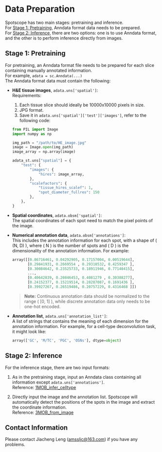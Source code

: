 # Data Preparation

Spotscope has two main stages: pretraining and inference.  
For [Stage 1: Pretraining](#stage-1-pretraining), Anndata format data needs to be prepared.  
For [Stage 2: Inference](#stage-2-inference), there are two options: one is to use Anndata format, and the other is to perform inference directly from images.

## Stage 1: Pretraining

For pretraining, an Anndata format file needs to be prepared for each slice containing manually annotated information.  
For example, `adata = sc.Anndata(...)`  
The Anndata format data must contain the following:

- **H&E tissue images**, `adata.uns['spatial']`:  
  Requirements:  
  1. Each tissue slice should ideally be 10000x10000 pixels in size.  
  2. JPG format.  
  3. Save it in `adata.uns['spatial']['test']['images']`, refer to the following code:

    ```python
    from PIL import Image
    import numpy as np

    img_path = "/path/to/HE_image.jpg"
    image = Image.open(img_path)
    image_array = np.array(image)

    adata_st.uns["spatial"] = {
        "test": {
            "images": {
                "hires": image_array,
            },
            "scalefactors": {
                "tissue_hires_scalef": 1,  
                "spot_diameter_fullres": 150
            },
        },
    }
    ```

- **Spatial coordinates**, `adata.obsm['spatial']`:  
  The spatial coordinates of each spot need to match the pixel points of the image.

- **Numerical annotation data**, `adata.obsm['annotations']`:  
  This includes the annotation information for each spot, with a shape of \( (N, D) \), where \( N \) is the number of spots and \( D \) is the dimensionality of the annotation information. For example:
  
    ```python
    array([[0.86716461, 0.04292905, 0.17157004, 0.00519644],
           [0.29841931, 0.2669554 , 0.29310532, 0.4259347 ],
           [0.30084642, 0.23525733, 0.18911946, 0.77140415],
           ...,
           [0.40642839, 0.20846453, 0.4081279 , 0.30388277],
           [0.24152377, 0.15219514, 0.28287087, 0.1691436 ],
           [0.39927267, 0.26519486, 0.20757229, 0.4316468 ]])
    ```

    > **Note:** Continuous annotation data should be normalized to the range \( [0, 1] \), while discrete annotation data only needs to be one-hot encoded.

- **Annotation list**, `adata.uns['annotation_list']`:  
  A list of strings that contains the meaning of each dimension for the annotation information. For example, for a cell-type deconvolution task, it might look like:
  
    ```python
    array(['GC', 'M/TC', 'PGC', 'OSNs'], dtype=object)
    ```

## Stage 2: Inference

For the inference stage, there are two input formats:

1. As in the pretraining stage, input an Anndata class containing all information except `adata.uns['annotations']`.  
   Reference: [1MOB_infer_celltype](notebooks/1MOB_infer_celltype.ipynb)

2. Directly input the image and the annotation list. Spotscope will automatically detect the positions of the spots in the image and extract the coordinate information.  
   Reference: [3MOB_from_image](notebooks/3MOB_from_image.ipynb)

## Contact Information

Please contact Jiacheng Leng (<amssljc@163.com>) if you have any problems.
